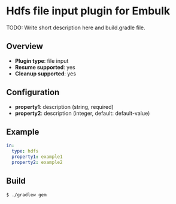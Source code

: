 # Hdfs file input plugin for Embulk

TODO: Write short description here and build.gradle file.

## Overview

* **Plugin type**: file input
* **Resume supported**: yes
* **Cleanup supported**: yes

## Configuration

- **property1**: description (string, required)
- **property2**: description (integer, default: default-value)

## Example

```yaml
in:
  type: hdfs
  property1: example1
  property2: example2
```


## Build

```
$ ./gradlew gem
```
